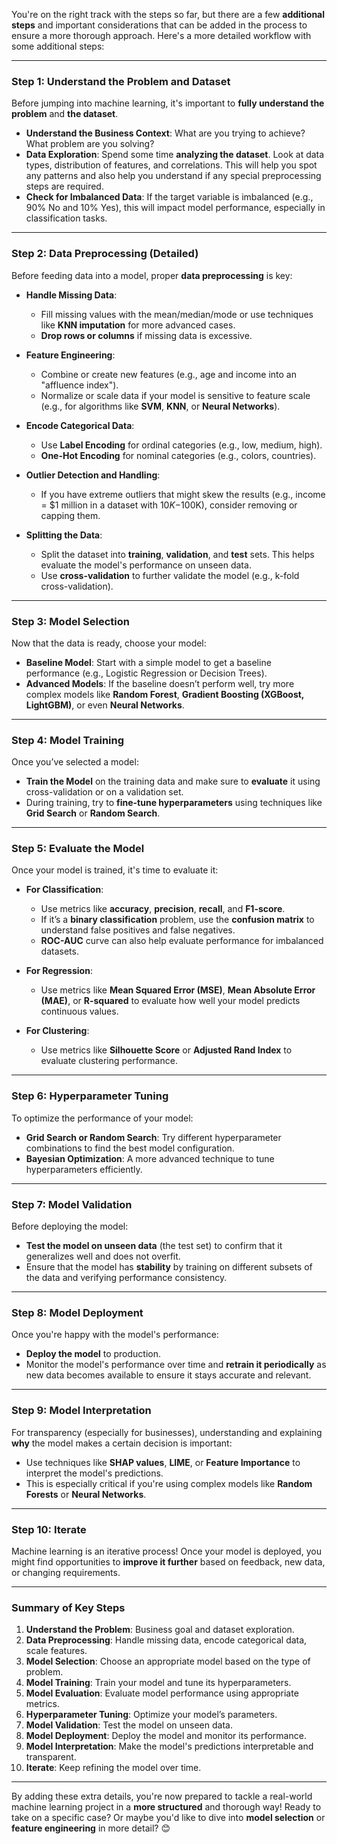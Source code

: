 You're on the right track with the steps so far, but there are a few **additional steps** and important considerations that can be added in the process to ensure a more thorough approach. Here's a more detailed workflow with some additional steps:

---

### **Step 1: Understand the Problem and Dataset**  
Before jumping into machine learning, it's important to **fully understand the problem** and **the dataset**.  
- **Understand the Business Context**: What are you trying to achieve? What problem are you solving?  
- **Data Exploration**: Spend some time **analyzing the dataset**. Look at data types, distribution of features, and correlations. This will help you spot any patterns and also help you understand if any special preprocessing steps are required.  
- **Check for Imbalanced Data**: If the target variable is imbalanced (e.g., 90% No and 10% Yes), this will impact model performance, especially in classification tasks.

---

### **Step 2: Data Preprocessing** (Detailed)  
Before feeding data into a model, proper **data preprocessing** is key:

- **Handle Missing Data**:  
   - Fill missing values with the mean/median/mode or use techniques like **KNN imputation** for more advanced cases.  
   - **Drop rows or columns** if missing data is excessive.  
   
- **Feature Engineering**:  
   - Combine or create new features (e.g., age and income into an "affluence index").  
   - Normalize or scale data if your model is sensitive to feature scale (e.g., for algorithms like **SVM**, **KNN**, or **Neural Networks**).
   
- **Encode Categorical Data**:  
   - Use **Label Encoding** for ordinal categories (e.g., low, medium, high).  
   - **One-Hot Encoding** for nominal categories (e.g., colors, countries).

- **Outlier Detection and Handling**:  
   - If you have extreme outliers that might skew the results (e.g., income = $1 million in a dataset with $10K-$100K), consider removing or capping them.

- **Splitting the Data**:  
   - Split the dataset into **training**, **validation**, and **test** sets. This helps evaluate the model's performance on unseen data.
   - Use **cross-validation** to further validate the model (e.g., k-fold cross-validation).

---

### **Step 3: Model Selection**  
Now that the data is ready, choose your model:

- **Baseline Model**: Start with a simple model to get a baseline performance (e.g., Logistic Regression or Decision Trees).
- **Advanced Models**: If the baseline doesn’t perform well, try more complex models like **Random Forest**, **Gradient Boosting (XGBoost, LightGBM)**, or even **Neural Networks**.

---

### **Step 4: Model Training**  
Once you’ve selected a model:

- **Train the Model** on the training data and make sure to **evaluate** it using cross-validation or on a validation set.  
- During training, try to **fine-tune hyperparameters** using techniques like **Grid Search** or **Random Search**.

---

### **Step 5: Evaluate the Model**  
Once your model is trained, it's time to evaluate it:

- **For Classification**: 
  - Use metrics like **accuracy**, **precision**, **recall**, and **F1-score**.
  - If it’s a **binary classification** problem, use the **confusion matrix** to understand false positives and false negatives.
  - **ROC-AUC** curve can also help evaluate performance for imbalanced datasets.
  
- **For Regression**:  
  - Use metrics like **Mean Squared Error (MSE)**, **Mean Absolute Error (MAE)**, or **R-squared** to evaluate how well your model predicts continuous values.

- **For Clustering**:  
  - Use metrics like **Silhouette Score** or **Adjusted Rand Index** to evaluate clustering performance.

---

### **Step 6: Hyperparameter Tuning**  
To optimize the performance of your model:

- **Grid Search or Random Search**: Try different hyperparameter combinations to find the best model configuration.
- **Bayesian Optimization**: A more advanced technique to tune hyperparameters efficiently.

---

### **Step 7: Model Validation**  
Before deploying the model:

- **Test the model on unseen data** (the test set) to confirm that it generalizes well and does not overfit.
- Ensure that the model has **stability** by training on different subsets of the data and verifying performance consistency.

---

### **Step 8: Model Deployment**  
Once you're happy with the model's performance:

- **Deploy the model** to production.  
- Monitor the model's performance over time and **retrain it periodically** as new data becomes available to ensure it stays accurate and relevant.

---

### **Step 9: Model Interpretation**  
For transparency (especially for businesses), understanding and explaining **why** the model makes a certain decision is important:

- Use techniques like **SHAP values**, **LIME**, or **Feature Importance** to interpret the model's predictions.  
- This is especially critical if you're using complex models like **Random Forests** or **Neural Networks**.

---

### **Step 10: Iterate**  
Machine learning is an iterative process! Once your model is deployed, you might find opportunities to **improve it further** based on feedback, new data, or changing requirements.

---

### **Summary of Key Steps**

1. **Understand the Problem**: Business goal and dataset exploration.  
2. **Data Preprocessing**: Handle missing data, encode categorical data, scale features.  
3. **Model Selection**: Choose an appropriate model based on the type of problem.  
4. **Model Training**: Train your model and tune its hyperparameters.  
5. **Model Evaluation**: Evaluate model performance using appropriate metrics.  
6. **Hyperparameter Tuning**: Optimize your model’s parameters.  
7. **Model Validation**: Test the model on unseen data.  
8. **Model Deployment**: Deploy the model and monitor its performance.  
9. **Model Interpretation**: Make the model's predictions interpretable and transparent.  
10. **Iterate**: Keep refining the model over time.

---

By adding these extra details, you're now prepared to tackle a real-world machine learning project in a **more structured** and thorough way! Ready to take on a specific case? Or maybe you'd like to dive into **model selection** or **feature engineering** in more detail? 😊